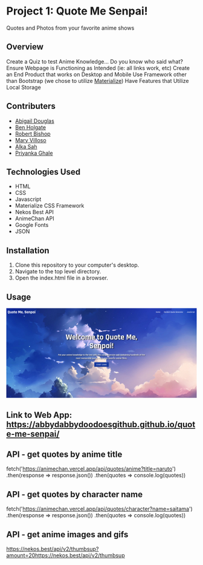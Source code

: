 # Project 1: Quote Me Senpai!
Quotes and Photos from your favorite anime shows

## Overview
Create a Quiz to test Anime Knowledge... Do you know who said what?
Ensure Webpage is Functioning as Intended (ie: all links work, etc)
Create an End Product that works on Desktop and Mobile
Use Framework other than Bootstrap (we chose to utilize [Materialize](https://materializecss.com/))
Have Features that Utilize Local Storage

## Contributers
- [Abigail Douglas](https://github.com/AbbyDabbyDooDoesGitHub)
- [Ben Holgate](https://github.com/holgateb)
- [Robert Bishop](https://github.com/rbishop85)
- [Mary Villoso](https://github.com/marycv)
- [Alka Sah](https://github.com/alka485)
- [Priyanka Ghale](https://github.com/prigh-a)

## Technologies Used
- HTML
- CSS
- Javascript
- Materialize CSS Framework
- Nekos Best API
- AnimeChan API
- Google Fonts
- JSON

## Installation

1. Clone this repository to your computer's desktop.
2. Navigate to the top level directory.
3. Open the index.html file in a browser.

## Usage

![Screenshot of Website](./assets/images/screenshot.png)

## Link to Web App:  https://abbydabbydoodoesgithub.github.io/quote-me-senpai/

## API - get quotes by anime title
fetch('https://animechan.vercel.app/api/quotes/anime?title=naruto')
     .then(response => response.json())
     .then(quotes => console.log(quotes))

## API - get quotes by character name
fetch('https://animechan.vercel.app/api/quotes/character?name=saitama')
     .then(response => response.json())
     .then(quotes => console.log(quotes))

## API - get anime images and gifs
https://nekos.best/api/v2/thumbsup?amount=20https://nekos.best/api/v2/thumbsup
